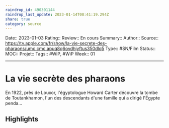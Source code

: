 ```yaml
---
raindrop_id: 490301144
raindrop_last_update: 2023-01-14T08:41:19.294Z
share: true
category: source
---
```


Date:: 2023-01-03
Rating::
Review:: En cours
Summary:: 
Author::
Source:: https://tv.apple.com/fr/show/la-vie-secrete-des-pharaons/umc.cmc.apuq8q6ovdhjyftus350dlq5
Type:: #SN/Film 
Status:: 
MOC::
Projet:: 
Tags:: #WiP, #WiP
Week:: 01

***
# La vie secrète des pharaons

En 1922, près de Louxor, l'égyptologue Howard Carter découvre la tombe de Toutankhamon, l'un des descendants d'une famille qui a dirigé l'Égypte penda…

## Highlights


